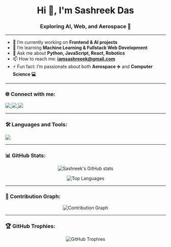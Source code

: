 <h1 align="center">Hi 👋, I'm Sashreek Das</h1>
<h3 align="center">Exploring AI, Web, and Aerospace 🚀</h3>

---

- 🔭 I’m currently working on **Frontend & AI projects**  
- 🌱 I’m learning **Machine Learning & Fullstack Web Development**  
- 💬 Ask me about **Python, JavaScript, React, Robotics**  
- 📫 How to reach me: **iamsashreeek@gmail.com**  
- ⚡ Fun fact: I’m passionate about both **Aerospace ✈️** and **Computer Science 💻**

---

### 🌐 Connect with me:
<p align="left">
<a href="https://linkedin.com/in/sashreek-das-26641a321" target="blank">
<img src="https://img.shields.io/badge/LinkedIn-0A66C2?style=for-the-badge&logo=linkedin&logoColor=white"/>
</a>
<a href="mailto:iamsashreeek@gmail.com">
<img src="https://img.shields.io/badge/Email-D14836?style=for-the-badge&logo=gmail&logoColor=white"/>
</a>
<a href="https://github.com/sashreek-x" target="blank">
<img src="https://img.shields.io/badge/GitHub-100000?style=for-the-badge&logo=github&logoColor=white"/>
</a>
</p>

---

### 🛠️ Languages and Tools:
<p>
<img src="https://skillicons.dev/icons?i=python,java,js,react,nodejs,mongodb,html,css,git,figma,matlab" />
</p>

---

### 📊 GitHub Stats:
<p align="center">
<img src="https://github-readme-stats.vercel.app/api?username=sashreek-x&show_icons=true&theme=tokyonight" alt="Sashreek's GitHub stats"/>
</p>

<p align="center">
<img src="https://github-readme-stats.vercel.app/api/top-langs/?username=sashreek-x&layout=compact&theme=tokyonight" alt="Top Languages"/>
</p>

---

### 🚀 Contribution Graph:
<p align="center">
<img src="https://github-readme-activity-graph.vercel.app/graph?username=sashreek-x&theme=tokyo-night" alt="Contribution Graph"/>
</p>

---

### 🏆 GitHub Trophies:
<p align="center">
<img src="https://github-profile-trophy.vercel.app/?username=sashreek-x&theme=tokyonight&no-frame=false&no-bg=true&margin-w=4" alt="GitHub Trophies"/>
</p>

